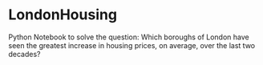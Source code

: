 # LondonHousing
Python Notebook to solve the question: Which boroughs of London have seen the greatest increase in housing prices, on average, over the last two decades?
